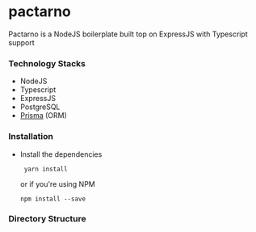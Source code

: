 # pactarno
Pactarno is a NodeJS boilerplate built top on ExpressJS with Typescript support

### Technology Stacks
- NodeJS
- Typescript
- ExpressJS
- PostgreSQL
- [Prisma](https://www.prisma.io/docs) (ORM)
### Installation
- Install the dependencies
  ```
   yarn install
  ````
  or if you're using NPM
  ```
  npm install --save
  ```
### Directory Structure